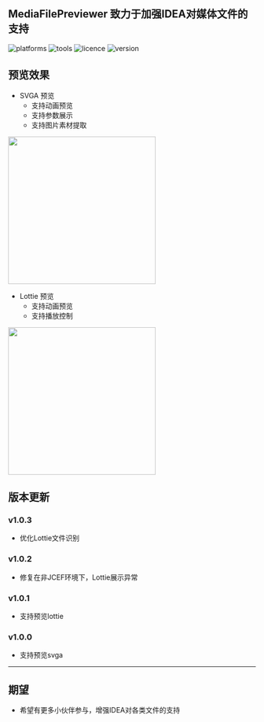 ## MediaFilePreviewer 致力于加强IDEA对媒体文件的支持

![platforms](https://img.shields.io/badge/platforms-macos%20%7C%20windows%20%7C%20linux-blue) ![tools](https://img.shields.io/badge/idea-intellij_IDEA%20%7C%20AndroidStudio-blue) ![licence](https://img.shields.io/badge/licence-MIT-blue) ![version](https://img.shields.io/badge/version-v1.0.3-blue)

## 预览效果
- SVGA 预览
  - 支持动画预览
  - 支持参数展示
  - 支持图片素材提取

<img src="https://iflutter.toolu.cn/configs/svga-support.png" width="300"/>


- Lottie 预览
  - 支持动画预览
  - 支持播放控制

<img src="https://iflutter.toolu.cn/configs/lottie-support.png" width="300"/>

## 版本更新
### v1.0.3
- 优化Lottie文件识别

### v1.0.2
- 修复在非JCEF环境下，Lottie展示异常

### v1.0.1
- 支持预览lottie

### v1.0.0
- 支持预览svga

---

## 期望
- 希望有更多小伙伴参与，增强IDEA对各类文件的支持
